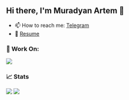 ## Hi there, I'm Muradyan Artem 👋

- 📫 How to reach me: [Telegram](https://t.me/MuradyanArtem)
- 📄 [Resume](https://storage.yandexcloud.net/my-files/%D1%80%D0%B5%D0%B7%D1%8E%D0%BC%D0%B5.pdf)

### 🔨 Work On:

<img src="https://github-readme-stats.vercel.app/api/wakatime?username=MuradyanArtem&theme=dracula&hide_border=true" />

### 📈 Stats

<div>
  <img align="top" src="https://github-readme-stats.vercel.app/api?username=MuradyanArtem&show_icons=true&hide_border=true&&count_private=true&include_all_commits=true&theme=dracula" />
  <img src="https://github-readme-stats.vercel.app/api/top-langs/?username=MuradyanArtem&hide_border=true&theme=dracula" />
</div>
